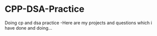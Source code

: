 # CPP-DSA-Practice
Doing cp and dsa practice 
-Here are my projects and questions which i have done and doing...
